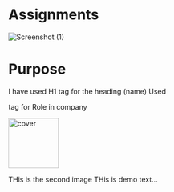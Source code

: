 # Assignments
![Screenshot (1)](https://github.com/TecHAyusH6476/FS-13-Geekster/assets/59195198/d4fa2cf5-542d-4ede-a6cc-806d298e1b2f)
# Purpose


I have used H1 tag for the heading (name)
Used <p> tag for Role in company

<img width="100" alt="cover" src="https://github.com/TecHAyusH6476/FS-13-Geekster/assets/59195198/acf0f9ea-0090-4ecc-bc3c-74f9e60da20b">

THis is the second image
THis is demo text...

